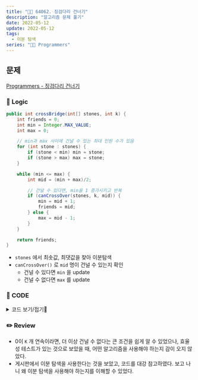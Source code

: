 ```yaml
---
title: "👩‍💻 64062. 징검다리 건너기"
description: "알고리즘 문제 풀기"
date: 2022-05-12
update: 2022-05-12
tags:
  - 이분 탐색
series: "👩‍💻 Programmers"
---
```


## 문제
[Programmers - 징검다리 건너기](https://programmers.co.kr/learn/courses/30/lessons/64062)

### 📍 **Logic**

```java
public int crossBridge(int[] stones, int k) {
    int friends = 0;
    int min = Integer.MAX_VALUE;
    int max = 0;

    // min과 max 사이에 건널 수 있는 최대 인원 수가 있음
    for (int stone : stones) {
        if (stone < min) min = stone;
        if (stone > max) max = stone;
    }

    while (min <= max) {
        int mid = (min + max)/2;

        // 건널 수 있다면, min을 1 증가시키고 반복
        if (canCrossOver(stones, k, mid)) {
            min = mid + 1;
            friends = mid;
        } else {
            max = mid - 1;
        }
    }

    return friends;
}
```
- `stones` 에서 최솟값, 최댓값을 찾아 이분탐색
- `canCrossOver()` 로 `mid` 명이 건널 수 있는지 확인
    - 건널 수 있다면 `min` 을 update
    - 건널 수 없다면 `max` 를 update

### 📄 **CODE**

<details>
  <summary>코드 보기/접기💫</summary>
    <div markdown="1">

	import java.util.*;

    class StoneBridge {
        public StoneBridge() {
        }

        public int crossBridge(int[] stones, int k) {
            int friends = 0;
            int min = Integer.MAX_VALUE;
            int max = 0;

            // min과 max 사이에 건널 수 있는 최대 인원 수가 있음
            for (int stone : stones) {
                if (stone < min) min = stone;
                if (stone > max) max = stone;
            }

            while (min <= max) {
                int mid = (min + max)/2;

                // 건널 수 있다면, min을 1 증가시키고 반복
                if (canCrossOver(stones, k, mid)) {
                    min = mid + 1;
                    friends = mid;
                } else {
                    max = mid - 1;
                }
            }

            return friends;
        }

        private boolean canCrossOver(int[] stones, int k, int n) {
            int cantOver = 0;

            for (int stone : stones) {
                // 건널 수 없는 돌
                if (stone < n) {
                    cantOver++;
                } else cantOver = 0;

                // 건널 수 없는 돌다리가 k개 연속이라면 건널 수 없음!
                if (cantOver == k) return false;
            }

            return true;
        }
    }

    class Solution {
        public int solution(int[] stones, int k) {
            StoneBridge sb = new StoneBridge();
            
            return sb.crossBridge(stones, k);
        }
    }
  	</div>
</details>

### ✏️ **Review**
- 0이 `K` 개 연속이라면, 더 이상 건널 수 없다는 큰 조건을 쉽게 알 수 있었으나, 효율성 테스트가 있는 것으로 보았을 때, 어떤 알고리즘을 사용해야 하는지 감이 오지 않았다.
- 게시판에서 이분 탐색을 사용한다는 것을 보았고, 코드를 대강 참고하였다. 보고 나니 왜 이분 탐색을 사용해야 하는지를 이해할 수 있었다.